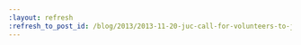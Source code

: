 ```yaml
---
:layout: refresh
:refresh_to_post_id: /blog/2013/2013-11-20-juc-call-for-volunteers-to-join-the-organizing-committee-and-venues
---
```


